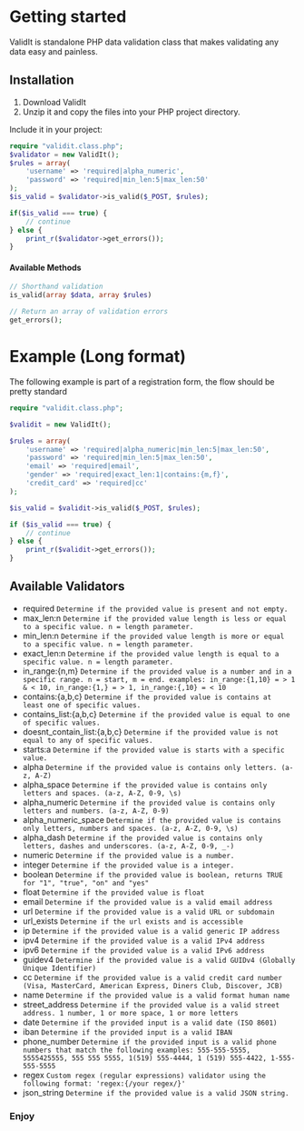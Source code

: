 # Getting started
ValidIt is standalone PHP data validation class that makes validating any data easy and painless.

## Installation
1. Download ValidIt
2. Unzip it and copy the files into your PHP project directory.

Include it in your project:

```php
require "validit.class.php";
$validator = new ValidIt();
$rules = array(
	'username' => 'required|alpha_numeric',
	'password' => 'required|min_len:5|max_len:50'
);
$is_valid = $validator->is_valid($_POST, $rules);

if($is_valid === true) {
	// continue
} else {
	print_r($validator->get_errors());
}
```


#### Available Methods

```php
// Shorthand validation
is_valid(array $data, array $rules)

// Return an array of validation errors
get_errors();
```

# Example (Long format)

The following example is part of a registration form, the flow should be pretty standard

```php
require "validit.class.php";

$validit = new ValidIt();

$rules = array(
    'username' => 'required|alpha_numeric|min_len:5|max_len:50',
    'password' => 'required|min_len:5|max_len:50',
    'email' => 'required|email',
    'gender' => 'required|exact_len:1|contains:{m,f}',
    'credit_card' => 'required|cc'
);

$is_valid = $validit->is_valid($_POST, $rules);

if ($is_valid === true) {
    // continue
} else {
    print_r($validit->get_errors());
}
```
Available Validators
--------------------
* required `Determine if the provided value is present and not empty.`
* max_len:n `Determine if the provided value length is less or equal to a specific value. n = length parameter.`
* min_len:n `Determine if the provided value length is more or equal to a specific value. n = length parameter.`
* exact_len:n `Determine if the provided value length is equal to a specific value. n = length parameter.`
* in_range:{n,m} `Determine if the provided value is a number and in a specific range. n = start, m = end. examples: in_range:{1,10} = > 1 & < 10, in_range:{1,} = > 1, in_range:{,10} = < 10`
* contains:{a,b,c} `Determine if the provided value is contains at least one of specific values.`
* contains_list:{a,b,c} `Determine if the provided value is equal to one of specific values.`
* doesnt_contain_list:{a,b,c} `Determine if the provided value is not equal to any of specific values.`
* starts:a `Determine if the provided value is starts with a specific value.`
* alpha `Determine if the provided value is contains only letters. (a-z, A-Z)`
* alpha_space `Determine if the provided value is contains only letters and spaces. (a-z, A-Z, 0-9, \s)`
* alpha_numeric `Determine if the provided value is contains only letters and numbers. (a-z, A-Z, 0-9)`
* alpha_numeric_space `Determine if the provided value is contains only letters, numbers and spaces. (a-z, A-Z, 0-9, \s)`
* alpha_dash `Determine if the provided value is contains only letters, dashes and underscores. (a-z, A-Z, 0-9, _-)`
* numeric `Determine if the provided value is a number.`
* integer `Determine if the provided value is a integer.`
* boolean `Determine if the provided value is boolean, returns TRUE for "1", "true", "on" and "yes"`
* float `Determine if the provided value is float`
* email `Determine if the provided value is a valid email address`
* url `Determine if the provided value is a valid URL or subdomain`
* url_exists `Determine if the url exists and is accessible`
* ip `Determine if the provided value is a valid generic IP address`
* ipv4 `Determine if the provided value is a valid IPv4 address`
* ipv6 `Determine if the provided value is a valid IPv6 address`
* guidev4 `Determine if the provided value is a valid GUIDv4 (Globally Unique Identifier)`
* cc `Determine if the provided value is a valid credit card number (Visa, MasterCard, American Express, Diners Club, Discover, JCB)`
* name `Determine if the provided value is a valid format human name`
* street_address `Determine if the provided value is a valid street address. 1 number, 1 or more space, 1 or more letters`
* date `Determine if the provided input is a valid date (ISO 8601)`
* iban `Determine if the provided input is a valid IBAN`
* phone_number `Determine if the provided input is a valid phone numbers that match the following examples: 555-555-5555, 5555425555, 555 555 5555, 1(519) 555-4444, 1 (519) 555-4422, 1-555-555-5555`
* regex `Custom regex (regular expressions) validator using the following format: 'regex:{/your regex/}'`
* json_string `Determine if the provided value is a valid JSON string.`

### Enjoy
